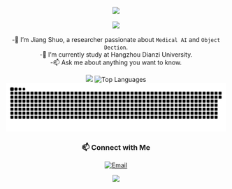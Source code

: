 
<p align='center'>
    <img src="https://capsule-render.vercel.app/api?type=waving&color=auto&height=300&section=header&text=HI%20THERE&fontSize=90&animation=fadeIn&fontAlignY=38&desc=I'm%20Jiang%20Shuo&descAlignY=51&descAlign=62"/>
</p>

<div align="center">
  <!-- dynamic typing effect 动态打字效果 -->
  <div>
    <img src="https://readme-typing-svg.demolab.com?font=Fira+Code&pause=1000&width=435&lines=%22Hello%2C%20World%22;Happy+Coding!&center=true&size=27" />
  </div>

-🔭 I’m Jiang Shuo, a researcher passionate about ``Medical AI`` and ``Object Dection``.<br>
-💬 I’m currently study at Hangzhou Dianzi University.<br>
-📫 Ask me about anything you want to know.<br>

<div align="center">    
    <img height="160px" src="https://github-readme-stats.vercel.app/api?username=JSLiam94&hide=prs&theme=dracula"/>
    <img height="160px" src="https://github-readme-stats.vercel.app/api/top-langs/?username=JSLiam94&layout=compact&theme=dracula" alt="Top Languages" />
</div>



<div align="center">   
  <!-- 贡献贪吃蛇图 -->
  <picture>
    <source srcset="https://raw.githubusercontent.com/JSLiam94/JSLiam94/output/github-contribution-grid-snake-dark.svg" media="(prefers-color-scheme: dark)">
    <img src="https://raw.githubusercontent.com/JSLiam94/JSLiam94/output/github-contribution-grid-snake.svg" alt="GitHub Contribution Snake">
  </picture>
</div>
<div align="center">   

  
### 📫 Connect with Me
  [![Email](https://img.shields.io/badge/Email-D14836?style=for-the-badge&logo=gmail&logoColor=white)](mailto:jiangshuo@hdu.edu.cn)


<p align="center">
<img src="https://capsule-render.vercel.app/api?type=waving&color=timeGradient&height=300&&section=footer&text=BYE&fontSize=90&fontAlign=50&fontAlignY=70&desc=THE%20END&descAlign=50&descSize=30&descAlignY=40&animation=twinkling" />
</p>
<!--
**JSLiam94/JSLiam94** is a ✨ _special_ ✨ repository because its `README.md` (this file) appears on your GitHub profile.

Here are some ideas to get you started:

- 🔭 I’m currently working on ...
- 🌱 I’m currently learning ...
- 👯 I’m looking to collaborate on ...
- 🤔 I’m looking for help with ...
- 💬 Ask me about ...
- 📫 How to reach me: ...
- 😄 Pronouns: ...
- ⚡ Fun fact: ...
-->
